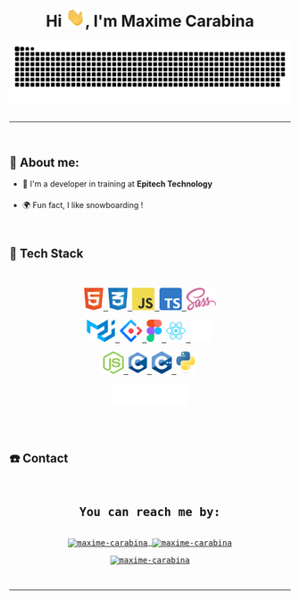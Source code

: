 <div align="center">
	<h1 align="center">Hi <img width="35" src="./assets/waving.gif">, I'm Maxime Carabina</h1>
</div>

<div align="center">
  <a href="https://github.com/maxime-carabina">
  	<img src="./assets/grid-snake.svg" alt="snake" />
	</a>
</div>

<br/>


---

<br/>

## 💬 About me:

- 🌱 I'm a developer in training at **Epitech Technology**
####
- 🌍 Fun fact, I like snowboarding !

<br />

<h2>🧮 Tech Stack</h2>
<div>
	<br />
	<samp>
		<p align="center">
			<a margin="10" href="https://developer.mozilla.org/en-US/docs/Web/HTML" target="_blank">
				<img margin="10px" height="40" src="assets/html.svg" alt="html">
			<a/>
			<a margin="10" href="https://developer.mozilla.org/en-US/docs/Web/CSS" target="_blank">
				<img margin="10px" height="40" src="assets/css.svg" alt="css">
			</a>
			<a margin="10" href="https://developer.mozilla.org/en-US/docs/Web/JavaScript" target="_blank">
				<img margin="10px" height="40" src="assets/js.svg" alt="javascript">
			</a>
			<a margin="10" href="https://www.typescriptlang.org/docs/" target="_blank">
				<img margin="10px" height="40" src="assets/ts.svg" alt="javascript">
			</a>
			<a margin="10" href="https://sass-lang.com" target="_blank">
				<img margin="10px" height="40" src="assets/sass.svg" alt="sass">
			</a>
		</p>
		<p align="center">
			<a margin="10" href="https://mui.com" target="_blank">
				<img margin="10px" height="40" src="assets/materialui.svg" alt="material ui">
			</a>
			<a margin="10" href="https://ant.design" target="_blank">
				<img margin="10px" height="40" src="assets/antd.svg" alt="ant design">
			</a>
			<a margin="10" href="https://figma.com" target="_blank">
				<img margin="10px" height="40" src="assets/figma.svg" alt="figma">
			</a>
			<a margin="10" href="https://reactjs.org" target="_blank">
				<img margin="10px" height="40" src="assets/react.svg" alt="react">
			</a>
			<a margin="10" href="https://nextjs.org" target="_blank">
				<img margin="10px" height="40" src="assets/nextjs.svg" alt="next js">
			</a>
		</p>
		<p align="center">
			<a margin="10" href="https://nodejs.org" target="_blank">
				<img margin="10px" height="40" src="assets/nodejs.svg" alt="nodejs">
			</a>
			<a margin="10" href="https://devdocs.io/c/" target="_blank">
				<img margin="10px" height="40" src="assets/c.svg" alt="c programming">
			</a>
			<a margin="10" href="https://devdocs.io/cpp/" target="_blank">
				<img margin="10px" height="40" src="assets/c++.svg" alt="c++ programming">
			</a>
			<a margin="10" href="https://devdocs.io/python~3.11/" target="_blank">
				<img margin="10px" height="40" src="assets/python.svg" alt="python">
			</a>
		</p>
		<p align="center">
			<a margin="10" href="https://nodejs.org" target="_blank">
				<img margin="10px" height="40" src="assets/express.svg" alt="express">
			</a>
		</p>
	</samp>
</div>

<br />
<br />

<h2>☎️ Contact</h2>
<div>
	<br />
	<samp>
  	<h2 align="center">You can reach me by:</h2>
  	<p align="center">
    	<br/>
    	<a href="https://www.linkedin.com/in/maxime-carabina/" target="blank">
				<img align="center"
    	  src="https://img.shields.io/badge/linkedin-%231DA1F2.svg?style=for-the-badge&logo=linkedin&logoColor=white"
    	  alt="maxime-carabina" height="30"/>
			</a>
    	<a href="mailto:maxime.carabina@gmail.com" target="blank">
				<img align="center"
       	src="https://img.shields.io/badge/gmail-EA4335.svg?style=for-the-badge&logo=gmail&logoColor=white"
       	alt="maxime-carabina" height="30"/>
			</a>
  	</p>
		<p align="center">
    	<a href="https://www.instagram.com/maxime_carabina/" target="blank">
				<img align="center"
       	src="https://img.shields.io/badge/instagram-%23E4405F.svg?style=for-the-badge&logo=Instagram&logoColor=white"
       	alt="maxime-carabina" height="30"/>
			</a>
    	<br>
  	</p>
	</samp>
</div>

<br />

---